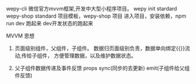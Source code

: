 wepy-cli 微信官方mvvm框架,开发中大型小程序项目。
wepy init stardard wepy-shop 
standard 项目模板，wepy-shop 项目
进入项目，安装依赖，npm run dev 跑起来
dev开发状态的跑起来


MVVM 思想
1. 页面级别组件，父组件，子组件。
数据归页面级别负责，数据单向绑定{{}}流动,传给子组件，
方便管理数据，以及维护数据状态。

2. 父子组件数据传递及事件反馈
props sync(同步的去更新)
emit(子组件给父组件反馈)